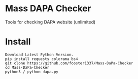# Mass DAPA Checker
Tools for checking DAPA website (unlimited)

# Install
```
Download Latest Python Version.
pip install requests colorama bs4
git clone https://github.com/fooster1337/Mass-DaPa-Checker
cd Mass-DaPa-Checker
python3 / python dapa.py
```
